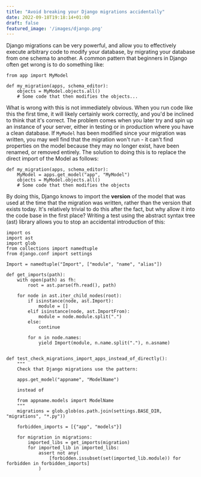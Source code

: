 ```yaml
---
title: "Avoid breaking your Django migrations accidentally"
date: 2022-09-18T19:18:14+01:00
draft: false
featured_image: '/images/django.png'
---
```


Django migrations can be very powerful, and allow you to effectively execute arbitrary code to modify your database, by migrating your database from one schema to another. A common pattern that beginners in Django often get wrong is to do something like:

```python3
from app import MyModel

def my_migration(apps, schema_editor):
    objects = MyModel.objects.all()
    # Some code that then modifies the objects...
```

What is wrong with this is not immediately obvious. When you run code like this the first time, it will likely certainly work correctly, and you'd be inclined to think that it's correct. The problem comes when you later try and spin up an instance of your server, either in testing or in production where you have a clean database. If `MyModel` has been modified since your migration was written, you may well find that the migration won't run - it can't find properties on the model because they may no longer exist, have been renamed, or removed entirely. The solution to doing this is to replace the direct import of the Model as follows:

```python3
def my_migration(apps, schema_editor):
    MyModel = apps.get_model("app", "MyModel")
    objects = MyModel.objects.all()
    # Some code that then modifies the objects
```

By doing this, Django knows to import the **version** of the model that was used at the time that the migration was written, rather than the version that exists today. It's relatively trivial to do this after the fact, but why allow it into the code base in the first place? Writing a test using the abstract syntax tree (ast) library allows you to stop an accidental introduction of this:

```python3
import os
import ast
import glob
from collections import namedtuple
from django.conf import settings

Import = namedtuple("Import", ["module", "name", "alias"])

def get_imports(path):
    with open(path) as fh:
        root = ast.parse(fh.read(), path)

    for node in ast.iter_child_nodes(root):
        if isinstance(node, ast.Import):
            module = []
        elif isinstance(node, ast.ImportFrom):
            module = node.module.split(".")
        else:
            continue

        for n in node.names:
            yield Import(module, n.name.split("."), n.asname)


def test_check_migrations_import_apps_instead_of_directly():
    """
    Check that Django migrations use the pattern:

    apps.get_model("appname", "ModelName")
    
    instead of

    from appname.models import ModelName
    """
    migrations = glob.glob(os.path.join(settings.BASE_DIR, "migrations", "*.py"))

    forbidden_imports = [{"app", "models"}]

    for migration in migrations:
        imported_libs = get_imports(migration)
        for imported_lib in imported_libs:
            assert not any(
                [forbidden.issubset(set(imported_lib.module)) for forbidden in forbidden_imports]
            )
```
